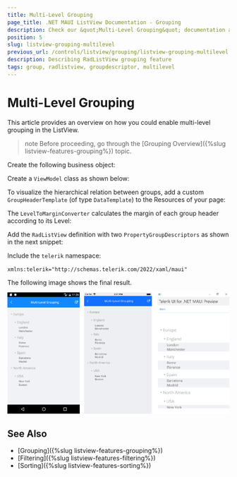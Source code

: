 ```yaml
---
title: Multi-Level Grouping
page_title: .NET MAUI ListView Documentation - Grouping
description: Check our &quot;Multi-Level Grouping&quot; documentation article for Telerik ListView for .NET MAUI
position: 5
slug: listview-grouping-multilevel
previous_url: /controls/listview/grouping/listview-grouping-multilevel
description: Describing RadListView grouping feature
tags: group, radlistview, groupdescriptor, multilevel
---
```


# Multi-Level Grouping

This article provides an overview on how you could enable multi-level grouping in the ListView.

>note Before proceeding, go through the [Grouping Overview]({%slug listview-features-grouping%}) topic.

Create the following business object:

<snippet id='listview-grouping-groupdescriptors-businessobject' />

Create a `ViewModel` class as shown below:

<snippet id='listview-grouping-groupdescriptors-viewmodel' />

To visualize the hierarchical relation between groups, add a custom `GroupHeaderTemplate` (of type `DataTemplate`) to the Resources of your page:

<snippet id='listview-grouping-multilevel-templates' />

The `LevelToMarginConverter` calculates the margin of each group header according to its Level:

<snippet id='listview-grouping-multilevel-converter' />

Add the `RadListView` definition with two `PropertyGroupDescriptors` as shown in the next snippet:

<snippet id='listview-grouping-multilevel-definition' />

Include the `telerik` namespace:

```XAML
xmlns:telerik="http://schemas.telerik.com/2022/xaml/maui" 
```

The following image shows the final result.

![ListView Multi-Level Grouping](../images/listview_grouping_multilevel.png)

## See Also

- [Grouping]({%slug listview-features-grouping%})
- [Filtering]({%slug listview-features-filtering%})
- [Sorting]({%slug listview-features-sorting%})
